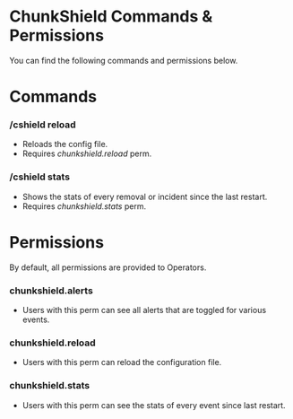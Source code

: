 # ChunkShield Commands & Permissions
You can find the following commands and permissions below.

# Commands
### /cshield reload
- Reloads the config file.
- Requires *chunkshield.reload* perm.

### /cshield stats
- Shows the stats of every removal or incident since the last restart.
- Requires *chunkshield.stats* perm.

# Permissions
By default, all permissions are provided to Operators.
### chunkshield.alerts
- Users with this perm can see all alerts that are toggled for various events.

### chunkshield.reload
- Users with this perm can reload the configuration file.

### chunkshield.stats
- Users with this perm can see the stats of every event since last restart.
